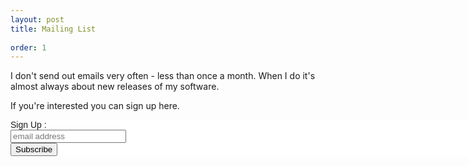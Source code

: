```yaml
---
layout: post
title: Mailing List
  
order: 1
---
```


I don't send out emails very often - less than once a month. When I do it's almost always about new releases of my software. 

If you're interested you can sign up here.

<!-- Begin MailChimp Signup Form -->
<link href="/css/mail_header.css" rel="stylesheet" type="text/css">
<style type="text/css">
    #mc_embed_signup{background:#fff; clear:left; font:14px Helvetica,Arial,sans-serif; width:1000px;}
    /* Add your own MailChimp form style overrides in your site stylesheet or in this style block.
       We recommend moving this block and the preceding CSS link to the HEAD of your HTML file. */
</style>
<div id="mc_embed_signup">
<form action="https://github.us18.list-manage.com/subscribe/post?u=fff79e6ae6bf921aea73fc9cb&amp;id=8ed8d75bc6" method="post" id="mc-embedded-subscribe-form" name="mc-embedded-subscribe-form" class="validate" target="_blank" novalidate>
    <div id="mc_embed_signup_scroll">
    <div class="clear"><label for="mce-EMAIL">Sign Up :</label></div>
    <input type="email" value="" name="EMAIL" class="email" id="mce-EMAIL" placeholder="email address" required>
    <!-- real people should not fill this in and expect good things - do not remove this or risk form bot signups-->
    <div style="position: absolute; left: -5000px;" aria-hidden="true"><input type="text" name="b_fff79e6ae6bf921aea73fc9cb_8ed8d75bc6" tabindex="-1" value=""></div>
    <div class="clear"><input type="submit" value="Subscribe" name="subscribe" id="mc-embedded-subscribe" class="button"></div>
    </div>
</form>
</div>
<br>
<!--End mc_embed_signup-->
